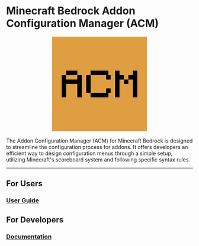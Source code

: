 # Minecraft Bedrock Addon Configuration Manager (ACM)

<p align="center">
  <img src="packs\BP\pack_icon.png" alt="ACM Logo"/>
</p>

The Addon Configuration Manager (ACM) for Minecraft Bedrock is designed to streamline the configuration process for addons. It offers developers an efficient way to design configuration menus through a simple setup, utilizing Minecraft's scoreboard system and following specific syntax rules.

---

## For Users

### [User Guide](res\guide.md)

## For Developers

### [Documentation](res\docs.md)
